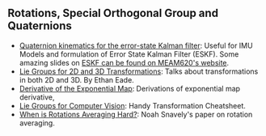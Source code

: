 ## Rotations, Special Orthogonal Group and Quaternions

- [Quaternion kinematics for the error-state Kalman filter](http://www.iri.upc.edu/people/jsola/JoanSola/objectes/notes/kinematics.pdf): Useful for IMU Models and formulation of Error State Kalman Filter (ESKF). Some amazing slides on [ESKF can be found on MEAM620's website](https://alliance.seas.upenn.edu/~meam620/wiki/index.php?n=Main.Schedule2016?action=download&upname=2016_22-error_state_kalman_filter_new.pdf).
- [Lie Groups for 2D and 3D Transformations](http://ethaneade.com/lie.pdf): Talks about transformations in both 2D and 3D. By Ethan Eade.
- [Derivative of the Exponential Map](http://ethaneade.com/exp_diff.pdf): Derivations of exponential map derivative,
- [Lie Groups for Computer Vision](http://ethaneade.com/lie_groups.pdf): Handy Transformation Cheatsheet.
- [When is Rotations Averaging Hard?](https://www.cs.cornell.edu/~bindel/papers/2016-rotations.pdf):  Noah Snavely's paper on rotation averaging.

